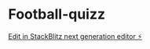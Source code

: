 # Football-quizz

[Edit in StackBlitz next generation editor ⚡️](https://stackblitz.com/~/github.com/SiradjA/Football-quizz)